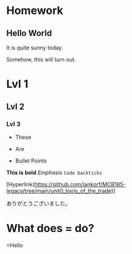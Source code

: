 # Homework
## Hello World
It is quite sunny today.

Somehow, this will turn out.

# Lvl 1
## Lvl 2
### Lvl 3

- These
+ Are
* Bullet Points

**This is bold**
*Emphasis*
`Code backticks`

[Hyperlink(https://github.com/iankorf/MCB185-legacy/tree/main/unit0_tools_of_the_trade)]

ありがとうございました。

What does = do?
=
=Hello
